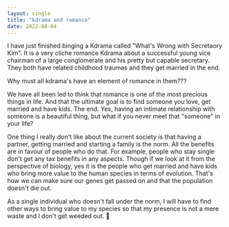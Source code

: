 ```yaml
---
layout: single
title: "kdrama and romance"
date: 2022-08-04
---
```


I have just finished binging a Kdrama called "What's Wrong with Secretaory Kim". It is a very cliche romance Kdrama about a successful young vice chairman of a large conglomerate and his pretty but capable secretary. They both have related childhood traumas and they get married in the end. 

Why must all kdrama's have an element of romance in them???

We have all been led to think that romance is one of the most precious things in life. And that the ultimate goal is to find someone you love, get married and have kids. The end. Yes, having an intimate relationship with someone is a beautiful thing, but what if you never meet that "someone" in your life? 

One thing I really don't like about the current society is that having a partner, getting married and starting a family is the norm. All the benefits are in favour of people who do that. For example, people who stay single don't get any tax benefits in any aspects. Though if we look at it from the perspective of biology, yes it is the people who get married and have kids who bring more value to the human species in terms of evolution. That's how we can make sure our genes get passed on and that the population doesn't die out. 

As a single individual who doesn't fall under the norm, I will have to find other ways to bring value to my species so that my presence is not a mere waste and I don't get weeded out. 🌱
